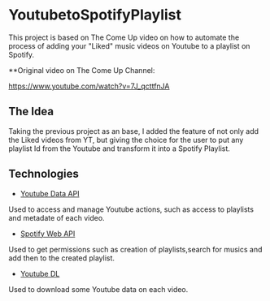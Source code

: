 # YoutubetoSpotifyPlaylist

This project is based on The Come Up video on how to automate the process of adding your "Liked" music videos on Youtube to a playlist on Spotify.

**Original video on The Come Up Channel:

https://www.youtube.com/watch?v=7J_qcttfnJA

## The Idea

Taking the previous project as an base, I added the feature of not only add the Liked videos from YT, but giving the choice for the user to put any playlist Id from the Youtube and transform it into a Spotify Playlist.

## Technologies

- [Youtube Data API](https://developers.google.com/youtube/v3)

Used to access and manage Youtube actions, such as access to playlists and metadate of each video.

- [Spotify Web API](https://developer.spotify.com/documentation/web-api/)

Used to get permissions such as creation of playlists,search for musics and add then to the created playlist.

- [Youtube DL](https://github.com/ytdl-org/youtube-dl/)

Used to download some Youtube data on each video.
